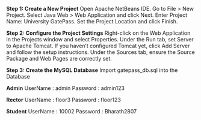 **Step 1: Create a New Project**
Open Apache NetBeans IDE.
Go to File > New Project.
Select Java Web > Web Application and click Next.
Enter Project Name: University GatePass.
Set the Project Location and click Finish.

**Step 2: Configure the Project Settings**
Right-click on the Web Application in the Projects window and select Properties.
Under the Run tab, set Server to Apache Tomcat.
If you haven’t configured Tomcat yet, click Add Server and follow the setup instructions.
Under the Sources tab, ensure the Source Package and Web Pages are correctly set.

**Step 3: Create the MySQL Database**
Import gatepass_db.sql into the Database

**Admin**
UserName : admin
Password : admin123

**Rector**
UserName : floor3
Password : floor123

**Student**
UserName : 10002
Password : Bharath2807
